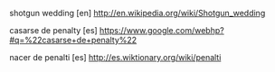 
 shotgun wedding [en]
http://en.wikipedia.org/wiki/Shotgun_wedding

casarse de penalty [es]
https://www.google.com/webhp?#q=%22casarse+de+penalty%22

nacer de penalti [es]
http://es.wiktionary.org/wiki/penalti
